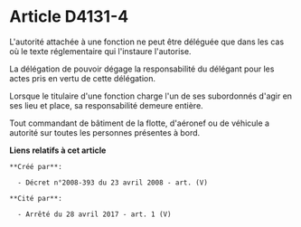# Article D4131-4

L'autorité attachée à une fonction ne peut être déléguée que dans les cas où le texte réglementaire qui l'instaure
l'autorise.

La délégation de pouvoir dégage la responsabilité du délégant pour les actes pris en vertu de cette délégation.

Lorsque le titulaire d'une fonction charge l'un de ses subordonnés d'agir en ses lieu et place, sa responsabilité demeure
entière.

Tout commandant de bâtiment de la flotte, d'aéronef ou de véhicule a autorité sur toutes les personnes présentes à bord.

**Liens relatifs à cet article**

	**Créé par**:

	  - Décret n°2008-393 du 23 avril 2008 - art. (V)

	**Cité par**:

	  - Arrêté du 28 avril 2017 - art. 1 (V)
